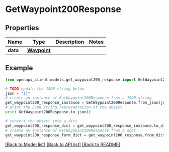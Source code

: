 # GetWaypoint200Response



## Properties

Name | Type | Description | Notes
------------ | ------------- | ------------- | -------------
**data** | [**Waypoint**](Waypoint.md) |  | 

## Example

```python
from openapi_client.models.get_waypoint200_response import GetWaypoint200Response

# TODO update the JSON string below
json = "{}"
# create an instance of GetWaypoint200Response from a JSON string
get_waypoint200_response_instance = GetWaypoint200Response.from_json(json)
# print the JSON string representation of the object
print GetWaypoint200Response.to_json()

# convert the object into a dict
get_waypoint200_response_dict = get_waypoint200_response_instance.to_dict()
# create an instance of GetWaypoint200Response from a dict
get_waypoint200_response_form_dict = get_waypoint200_response.from_dict(get_waypoint200_response_dict)
```
[[Back to Model list]](../README.md#documentation-for-models) [[Back to API list]](../README.md#documentation-for-api-endpoints) [[Back to README]](../README.md)


